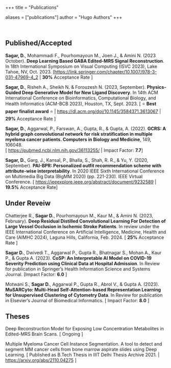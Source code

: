 
+++
title = "Publications"

aliases = ["publications"]
author = "Hugo Authors"
+++

<br>

## Published/Accepted

<b>Sagar, D.</b>, Mohammadi F., Pourhomayoun M., Joen J., & Amini N. (2023 October). <b>Deep Learning Based GABA Edited-MRS Signal Reconstruction</b>. In 18th International Symposium on Visual Computing (ISVC 2023), Lake Tahoe, NV, Oct. 2023. [<a href="https://link.springer.com/chapter/10.1007/978-3-031-47969-4_2">https://link.springer.com/chapter/10.1007/978-3-031-47969-4_2</a> | <b>30%</b> Acceptance Rate ] <a href="/isvc"><i class="fa-solid fa-file-pdf" style="color: #464646;"></i></a>

<b>Sagar, D.</b>, Risheh A., Sheikh N. & Forouzesh N. (2023, September). <b>Physics-Guided Deep Generative Model for New Ligand Discovery</b>. In 14th ACM International Conference on Bioinformatics, Computational Biology, and Health Informatics (ACM-BCB 2023), Houston, TX, Sept. 2023. [ ⭐️ <b>Best paper finalist award</b> ⭐️ | <a href="https://dl.acm.org/doi/10.1145/3584371.3613067">https://dl.acm.org/doi/10.1145/3584371.3613067</a> | <b>29%</b> Acceptance Rate ] <a href="/acmbcb"><i class="fa-solid fa-file-pdf" style="color: #464646;"></i></a>

<b>Sagar, D.</b>, Aggarwal, P., Farswan, A., Gupta, R., & Gupta, A. (2022). <b>GCRS: A hybrid graph convolutional network for risk stratification in multiple myeloma cancer patients. Computers in Biology and Medicine</b>, 149, 106048.<br>[ <a target="_blank" rel="noopener noreferrer" href="https://pubmed.ncbi.nlm.nih.gov/36113255/">https://pubmed.ncbi.nlm.nih.gov/36113255/</a> | Impact Factor: <b>7.7</b>] <a href="/cibm"><i class="fa-solid fa-file-pdf" style="color: #464646;"></i></a>

<b>Sagar, D.</b>, Garg, J., Kansal, P., Bhalla, S., Shah, R. R., & Yu, Y. (2020, September). <b>PAI-BPR: Personalized outfit recommendation scheme with attribute-wise interpretability</b>. In 2020 IEEE Sixth International Conference on Multimedia Big Data (BigMM 2020) (pp. 221-230). IEEE Virtual Conference. [ <a target="_blank" rel="noopener noreferrer" href="https://ieeexplore.ieee.org/abstract/document/9232589">https://ieeexplore.ieee.org/abstract/document/9232589 </a> | <b>19.5%</b> Acceptance Rate] <a href="/bigmm"><i class="fa-solid fa-file-pdf" style="color: #464646;"></i></a>


## Under Reveiw

Chatterjee R., <b>Sagar D.</b>, Pourhomayoun M., Kaur M., & Amini N. (2023, February). <b>Deep Residual Distilled Convolutional Learning For Detection of Large Vessel Occlusion in Ischemic Stroke Patients</b>. In review under the  IEEE‬‭ International‬‭ Conference‬‭ on‬‭ Artificial‬‭ Intelligence,‬‭ Medicine,‬‭ Health‬‭ and‬‭ Care‬‭ (AIMHC‬‭ 2024),‬‭ Laguna‬ Hills, California, Feb. 2024. [ <b>25%</b> Acceptance Rate ]

<b>Sagar D.</b>, Dwivedi T., Aggarwal P., Gupta R., Bhatnagar S., Mohan A., Kaur P., & Gupta A. (2023). <b>CoSP: An Interpretable AI Model on COVID-19 Severity Prediction using Clinical Data at Hospital Admission</b>. In Review for publication in Springer’s Health Information Science and Systems Journal. [Impact Factor: <b>6.0</b> ]‬

Motwani S., <b>Sagar D.</b>, Aggarwal P., Gupta R., Abrol V., & Gupta A. (2023). <b>MuSARCyto: Multi-Head Self-Attention-based Representation Learning for Unsupervised Clustering of Cytometry Data</b>. In Review for publication in Elsevier’s Journal of Biomedical Informatics. [ Impact Factor: <b>8.0</b> ]

## Theses

Deep Reconstruction Model for Exposing Low Concentration Metabolites in Edited-MRS Brain Scans. [ Ongoing ]

Multiple Myeloma Cancer Cell Instance Segmentation. A tool to detect and segment MM cancer cells from bone marrow aspirate slides using Deep Learning. [ Published as B.Tech Thesis in IIIT Delhi Thesis Archive 2021. | <a target="_blank" rel="noopener noreferrer" href="https://arxiv.org/abs/2110.04275">https://arxiv.org/abs/2110.04275</a> ]
